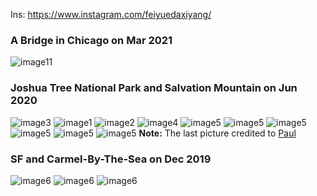 Ins: https://www.instagram.com/feiyuedaxiyang/

### A Bridge in Chicago on Mar 2021
![image11](https://github.com/jianguoz/Conversational-AI/blob/master/misc/images_canon/IMG_2600.jpeg)

### Joshua Tree National Park and Salvation Mountain on Jun 2020
![image3](https://github.com/jianguoz/Conversational-AI/blob/master/misc/images_canon/1.jpg)
![image1](https://github.com/jianguoz/Conversational-AI/blob/master/misc/images_canon/2.jpg)
![image2](https://github.com/jianguoz/Conversational-AI/blob/master/misc/images_canon/3.jpg)
![image4](https://github.com/jianguoz/Conversational-AI/blob/master/misc/images_canon/4.jpg)
![image5](https://github.com/jianguoz/Conversational-AI/blob/master/misc/images_canon/5.jpg)
![image5](https://github.com/jianguoz/Conversational-AI/blob/master/misc/images_canon/6.jpg)
![image5](https://github.com/jianguoz/Conversational-AI/blob/master/misc/images_canon/7.jpg)
![image5](https://github.com/jianguoz/Conversational-AI/blob/master/misc/images_canon/8.jpg)
![image5](https://github.com/jianguoz/Conversational-AI/blob/master/misc/images_canon/9.jpg)
![image5](https://github.com/jianguoz/Conversational-AI/blob/master/misc/images_canon/10.jpg)
**Note:** The last picture credited to [Paul](https://www.instagram.com/jinjiaqi1982/)
### SF and Carmel-By-The-Sea on Dec 2019
![image6](https://github.com/jianguoz/Conversational-AI/blob/master/misc/images_canon/IMG20.jpg)
![image6](https://github.com/jianguoz/Conversational-AI/blob/master/misc/images_canon/IMG21.jpg)
![image6](https://github.com/jianguoz/Conversational-AI/blob/master/misc/images_canon/IMG22.jpg)

